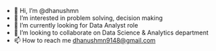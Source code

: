 - 👋 Hi, I’m @dhanushmn
- 👀 I’m interested in problem solving, decision making
- 🌱 I’m currently looking for Data Analyst role
- 💞️ I’m looking to collaborate on Data Science & Analytics department
- 📫 How to reach me dhanushmn9148@gmail.com

<!---
dhanushmn/dhanushmn is a ✨ special ✨ repository because its `README.md` (this file) appears on your GitHub profile.
You can click the Preview link to take a look at your changes.
--->
